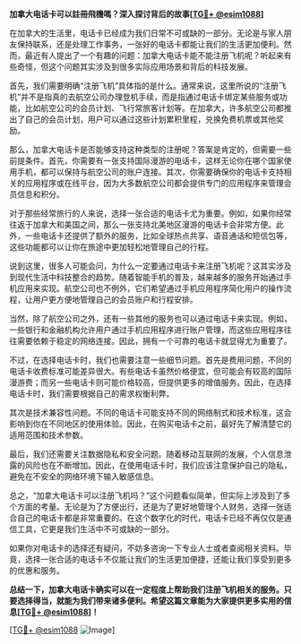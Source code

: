 **加拿大电话卡可以註冊飛機嗎？深入探讨背后的故事[[TG💪+ @esim1088](https://t.me/s/esim1088)]**

在加拿大的生活里，电话卡已经成为我们日常不可或缺的一部分。无论是与家人朋友保持联系，还是处理工作事务，一张好的电话卡都能让我们的生活更加便利。然而，最近有人提出了一个有趣的问题：加拿大电话卡能不能注册飞机呢？听起来有些奇怪，但这个问题其实涉及到很多实际应用场景和背后的科技发展。

首先，我们需要明确“注册飞机”具体指的是什么。通常来说，这里所说的“注册飞机”并不是指真的去航空公司办理登机手续，而是指通过电话卡绑定某些服务或功能，比如航空公司的会员计划、飞行常旅客计划等。在加拿大，许多航空公司都推出了自己的会员计划，用户可以通过这些计划累积里程，兑换免费机票或其他奖励。

那么，加拿大电话卡是否能够支持这种类型的注册呢？答案是肯定的，但需要一些前提条件。首先，你需要有一张支持国际漫游的电话卡，这样无论你在哪个国家使用手机，都可以保持与航空公司的账户连接。其次，你需要确保你的电话卡支持相关的应用程序或在线平台，因为大多数航空公司都会提供专门的应用程序来管理会员信息和积分。

对于那些经常旅行的人来说，选择一张合适的电话卡尤为重要。例如，如果你经常往返于加拿大和美国之间，那么一张支持北美地区漫游的电话卡会非常方便。此外，一些电话卡还提供了额外的服务，比如全球热点共享、语音通话和短信包等，这些功能都可以让你在旅途中更加轻松地管理自己的行程。

说到这里，很多人可能会问，为什么一定要通过电话卡来注册飞机呢？这其实涉及到现代生活中科技整合的趋势。随着智能手机的普及，越来越多的服务开始通过手机应用来实现。航空公司也不例外，它们希望通过手机应用程序简化用户的操作流程，让用户更方便地管理自己的会员账户和行程安排。

当然，除了航空公司之外，还有一些其他的服务也可以通过电话卡来实现。例如，一些银行和金融机构允许用户通过手机应用程序进行账户管理，而这些应用程序往往需要依赖于稳定的网络连接。因此，拥有一个可靠的电话卡就显得尤为重要了。

不过，在选择电话卡时，我们也需要注意一些细节问题。首先是费用问题，不同的电话卡收费标准可能差异很大。有些电话卡虽然价格便宜，但可能会有较高的国际漫游费；而另一些电话卡则可能价格较高，但提供更多的增值服务。因此，在选择电话卡时，我们需要根据自己的需求权衡利弊。

其次是技术兼容性问题。不同的电话卡可能支持不同的网络制式和技术标准，这会影响到你在不同地区的使用体验。因此，在购买电话卡之前，最好先了解清楚它的适用范围和技术参数。

最后，我们还需要关注数据隐私和安全问题。随着移动互联网的发展，个人信息泄露的风险也在不断增加。因此，在使用电话卡时，我们应该注意保护自己的隐私，避免在不安全的网络环境下输入敏感信息。

总之，“加拿大电话卡可以注册飞机吗？”这个问题看似简单，但实际上涉及到了多个方面的考量。无论是为了方便出行，还是为了更好地管理个人财务，选择一张适合自己的电话卡都是非常重要的。在这个数字化的时代，电话卡已经不再仅仅是通信工具，它更是我们生活中不可或缺的一部分。

如果你对电话卡的选择还有疑问，不妨多咨询一下专业人士或者查阅相关资料。毕竟，选择一张合适的电话卡不仅能让我们的生活更加便捷，还能让我们享受到更多的优惠和服务。

**总结一下，加拿大电话卡确实可以在一定程度上帮助我们注册飞机相关的服务。只要选择得当，就能为我们带来诸多便利。希望这篇文章能为大家提供更多实用的信息[[TG💪+ @esim1088](https://t.me/s/esim1088)]！**

[[TG💪+ @esim1088](https://t.me/s/esim1088) ![Image](https://i.postimg.cc/4NQfJmqS/Snipaste-2025-05-13-00-14-12.png)]